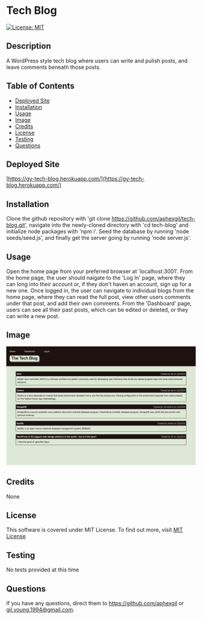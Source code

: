 # Tech Blog

[![License: MIT](https://img.shields.io/badge/License-MIT-yellow.svg)](https://opensource.org/licenses/MIT)

## Description

A WordPress style tech blog where users can write and pulish posts, and leave comments beneath those posts.

## Table of Contents

- [Deployed Site](#deployed-site)
- [Installation](#installation)
- [Usage](#usage)
- [Image](#image)
- [Credits](#credits)
- [License](#license)
- [Testing](#testing)
- [Questions](#questions)

## Deployed Site

[https://gy-tech-blog.herokuapp.com/](https://gy-tech-blog.herokuapp.com/)

## Installation

Clone the github repository with 'git clone https://github.com/aphexgil/tech-blog.git', navigate into the newly-cloned directory with 'cd tech-blog' and  initialize node packages with 'npm i'.  Seed the database by running 'node seeds/seed.js', and finally  get the server going by running 'node server.js'.

## Usage

Open the home page from your preferred browser at 'localhost:3001'. From the home page, the user should naigate to the 'Log In' page, where they can long into their account or, if they don't haven an account, sign up for a new one. Once logged in, the user can navigate to individual blogs from the home page, where they can read the full post, view other users comments under that post, and add their own comments. From the 'Dashboard' page, users can see all their past posts, which can be edited or deleted, or they can write a new post.

## Image

![Homepage](./public/images/homepage.png)

## Credits

None

## License

  This software is covered under MIT License. To find out more, visit [MIT License](https://opensource.org/licenses/MIT)

## Testing

No tests provided at this time

## Questions

If you have any questions, direct them to https://github.com/aphexgil or gil.young.1994@gmail.com.
